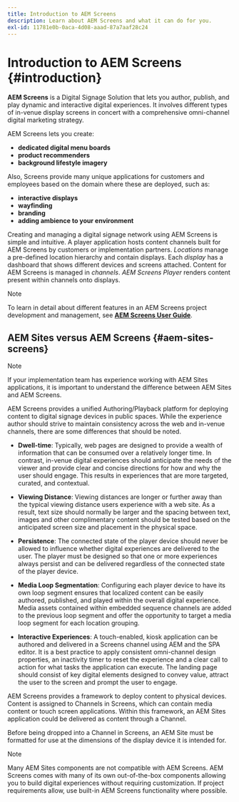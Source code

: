 ```yaml
---
title: Introduction to AEM Screens
description: Learn about AEM Screens and what it can do for you.
exl-id: 11781e0b-0aca-4d08-aaad-87a7aaf28c24
---
```

# Introduction to AEM Screens {#introduction}

**AEM Screens** is a Digital Signage Solution that lets you author, publish, and play dynamic and interactive digital experiences. It involves different types of in-venue display screens in concert with a comprehensive omni-channel digital marketing strategy.

AEM Screens lets you create:

* **dedicated digital menu boards**
* **product recommenders**
* **background lifestyle imagery**

Also, Screens provide many unique applications for customers and employees based on the domain where these are deployed, such as:

* **interactive displays**
* **wayfinding**
* **branding**
* **adding ambience to your environment**

Creating and managing a digital signage network using AEM Screens is simple and intuitive. A player application hosts content channels built for AEM Screens by customers or implementation partners. *Locations* manage a pre-defined location hierarchy and contain displays. Each *display* has a dashboard that shows different devices and screens attached. Content for AEM Screens is managed in *channels*. *AEM Screens Player* renders content present within channels onto displays.



>[!NOTE]
>
>To learn in detail about different features in an AEM Screens project development and management, see **[AEM Screens User Guide](https://experienceleague.adobe.com/en/docs/experience-manager-screens/user-guide/aem-screens-introduction)**.

## AEM Sites versus AEM Screens {#aem-sites-screens}

>[!NOTE]
>
>If your implementation team has experience working with AEM Sites applications, it is important to understand the difference between AEM Sites and AEM Screens.

AEM Screens provides a unified Authoring/Playback platform for deploying content to digital signage devices in public spaces. While the experience author should strive to maintain consistency across the web and in-venue channels, there are some differences that should be noted.

* **Dwell-time**: Typically, web pages are designed to provide a wealth of information that can be consumed over a relatively longer time. In contrast, in-venue digital experiences should anticipate the needs of the viewer and provide clear and concise directions for how and why the user should engage. This results in experiences that are more targeted, curated, and contextual.

* **Viewing Distance**: Viewing distances are longer or further away than the typical viewing distance users experience with a web site. As a result, text size should normally be larger and the spacing between text, images and other complimentary content should be tested based on the anticipated screen size and placement in the physical space.

* **Persistence**: The connected state of the player device should never be allowed to influence whether digital experiences are delivered to the user. The player must be designed so that one or more experiences always persist and can be delivered regardless of the connected state of the player device.

* **Media Loop Segmentation**: Configuring each player device to have its own loop segment ensures that localized content can be easily authored, published, and played within the overall digital experience. Media assets contained within embedded sequence channels are added to the previous loop segment and offer the opportunity to target a media loop segment for each location grouping.

* **Interactive Experiences**: A touch-enabled, kiosk application can be authored and delivered in a Screens channel using AEM and the SPA editor. It is a best practice to apply consistent omni-channel design properties, an inactivity timer to reset the experience and a clear call to action for what tasks the application can execute. The landing page should consist of key digital elements designed to convey value, attract the user to the screen and prompt the user to engage.

AEM Screens provides a framework to deploy content to physical devices. Content is assigned to Channels in Screens, which can contain media content or touch screen applications. Within this framework, an AEM Sites application could be delivered as content through a Channel.

Before being dropped into a Channel in Screens, an AEM Site must be formatted for use at the dimensions of the display device it is intended for.

>[!NOTE]
>Many AEM Sites components are not compatible with AEM Screens. AEM Screens comes with many of its own out-of-the-box components allowing you to build digital experiences without requiring customization. If project requirements allow, use built-in AEM Screens functionality where possible.
